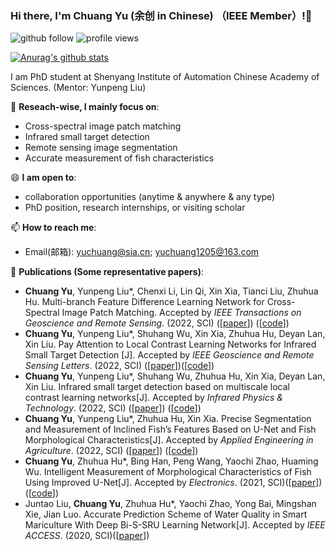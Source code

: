 ### Hi there, I'm Chuang Yu (余创 in Chinese) （IEEE Member）!👋

<p align="left"> 
  <img src="https://img.shields.io/github/followers/YuChuang1205?label=Followers" alt="github follow" />
  <img src="https://komarev.com/ghpvc/?username=Yuchuang1205" alt="profile views" /> 
</p>

[![Anurag's github stats](https://github-readme-stats.vercel.app/api?username=YuChuang1205)](https://github.com/anuraghazra/github-readme-stats)


I am PhD student at Shenyang Institute of Automation Chinese Academy of Sciences. (Mentor: Yunpeng Liu)

🔭 **Reseach-wise, I mainly focus on**:

- Cross-spectral image patch matching  
- Infrared small target detection
- Remote sensing image segmentation
- Accurate measurement of fish characteristics

😄 **I am open to**:

- collaboration opportunities (anytime & anywhere & any type)
- PhD position, research internships, or visiting scholar


📫 **How to reach me**:

- Email(邮箱): yuchuang@sia.cn; yuchuang1205@163.com


🌱 **Publications (Some representative papers)**:  

+ **Chuang Yu**, Yunpeng Liu*, Chenxi Li, Lin Qi, Xin Xia, Tianci Liu, Zhuhua Hu. Multi-branch Feature Difference Learning Network for Cross-Spectral Image Patch Matching. Accepted by *IEEE Transactions on Geoscience and Remote Sensing*. (2022, SCI) ([[paper](https://ieeexplore.ieee.org/document/9777946)]) ([[code](https://github.com/YuChuang1205/MFD-Net)])  
+ **Chuang Yu**, Yunpeng Liu*, Shuhang Wu, Xin Xia, Zhuhua Hu, Deyan Lan, Xin Liu. Pay Attention to Local Contrast Learning Networks for Infrared Small Target Detection [J]. Accepted by *IEEE Geoscience and Remote Sensing Letters*. (2022, SCI)  ([[paper](https://ieeexplore.ieee.org/document/9785618)])([[code](https://github.com/YuChuang1205/ALCL-Net)]) 
+ **Chuang Yu**, Yunpeng Liu*, Shuhang Wu, Zhuhua Hu, Xin Xia, Deyan Lan, Xin Liu. Infrared small target detection based on multiscale local contrast learning networks[J]. Accepted by *Infrared Physics & Technology*. (2022, SCI) ([[paper](https://doi.org/10.1016/j.infrared.2022.104107)]) ([[code](https://github.com/YuChuang1205/MLCL-Net)])  
+ **Chuang Yu**, Yunpeng Liu*, Zhuhua Hu, Xin Xia. Precise Segmentation and Measurement of Inclined Fish’s Features Based on U-Net and Fish Morphological Characteristics[J]. Accepted by *Applied Engineering in Agriculture*. (2022, SCI) ([[paper](https://elibrary.asabe.org/abstract.asp?aid=53054)]) ([[code](https://github.com/YuChuang1205/Inclined-fish-characteristic-measurement-U-Net-Roctation-correction)])   
+ **Chuang Yu**, Zhuhua Hu*, Bing Han, Peng Wang, Yaochi Zhao, Huaming Wu. Intelligent Measurement of Morphological Characteristics of Fish Using Improved U-Net[J]. Accepted by *Electronics*. (2021, SCI)([[paper](https://www.researchgate.net/publication/352390820_Intelligent_Measurement_of_Morphological_Characteristics_of_Fish_Using_Improved_U-Net)]) ([[code](https://github.com/YuChuang1205/Fish-characteristic-measurement-Improved-Unet-Line-Fitting)])   
+ Juntao Liu, **Chuang Yu**, Zhuhua Hu*, Yaochi Zhao, Yong Bai, Mingshan Xie, Jian Luo. Accurate Prediction Scheme of Water Quality in Smart Mariculture With Deep Bi-S-SRU Learning Network[J]. Accepted by *IEEE ACCESS*. (2020, SCI)([[paper](https://www.researchgate.net/publication/339011910_Accurate_Prediction_Scheme_of_Water_Quality_in_Smart_Mariculture_with_Deep_Bi-S-SRU_Learning_Network)])



